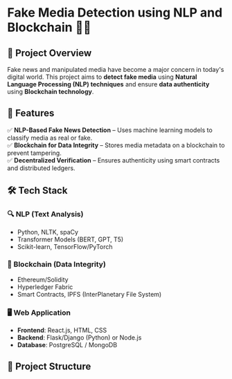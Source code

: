 # Fake Media Detection using NLP and Blockchain 📰🔗

## 📌 Project Overview  
Fake news and manipulated media have become a major concern in today's digital world. This project aims to **detect fake media** using **Natural Language Processing (NLP) techniques** and ensure **data authenticity** using **Blockchain technology**.  

## 🚀 Features  
✅ **NLP-Based Fake News Detection** – Uses machine learning models to classify media as real or fake.  
✅ **Blockchain for Data Integrity** – Stores media metadata on a blockchain to prevent tampering.  
✅ **Decentralized Verification** – Ensures authenticity using smart contracts and distributed ledgers.  

## 🛠️ Tech Stack  
### **🔍 NLP (Text Analysis)**
- Python, NLTK, spaCy  
- Transformer Models (BERT, GPT, T5)  
- Scikit-learn, TensorFlow/PyTorch  

### **🔗 Blockchain (Data Integrity)**
- Ethereum/Solidity  
- Hyperledger Fabric  
- Smart Contracts, IPFS (InterPlanetary File System)  

### **🖥️ Web Application**
- **Frontend**: React.js, HTML, CSS  
- **Backend**: Flask/Django (Python) or Node.js  
- **Database**: PostgreSQL / MongoDB  

## 📂 Project Structure  
